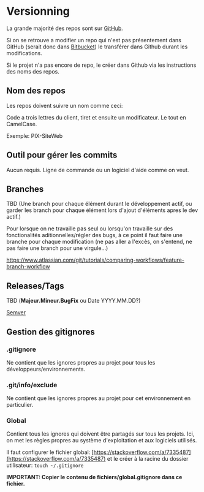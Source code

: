 # Versionning

La grande majorité des repos sont sur [GitHub](https://github.com/Pixel-Circus).

Si on se retrouve a modifier un repo qui n'est pas présentement dans GitHub (serait donc dans [Bitbucket](https://bitbucket.org/)) le transférer dans Github durant les modifications.

Si le projet n'a pas encore de repo, le créer dans Github via les instructions des noms des repos.

## Nom des repos

Les repos doivent suivre un nom comme ceci:

Code a trois lettres du client, tiret et ensuite un modificateur. Le tout en CamelCase.

Exemple: PIX-SiteWeb

## Outil pour gérer les commits

Aucun requis. Ligne de commande ou un logiciel d'aide comme on veut.

## Branches

TBD (Une branch pour chaque élément durant le développement actif, ou garder les branch pour chaque élément lors d'ajout d'éléments apres le dev actif.)

Pour lorsque on ne travaille pas seul ou lorsqu'on travaille sur des fonctionalités aditionnelles/régler des bugs, à ce point il faut faire une branche pour chaque modification (ne pas aller a l'excès, on s'entend, ne pas faire une branch pour une virgule...)

https://www.atlassian.com/git/tutorials/comparing-workflows/feature-branch-workflow

## Releases/Tags

TBD (**Majeur.Mineur.BugFix** ou Date YYYY.MM.DD?)

[Semver](https://semver.org/)

## Gestion des gitignores

### .gitignore

Ne contient que les ignores propres au projet pour tous les développeurs/environnements.

### .git/info/exclude

Ne contient que les ignores propres au projet pour cet environnement en particulier.

### Global

Contient tous les ignores qui doivent être partagés sur tous les projets. Ici, on met les règles propres au système d'exploitation et aux logiciels utilisés.

Il faut configurer le fichier global: [https://stackoverflow.com/a/7335487](https://stackoverflow.com/a/7335487) et le créer à la racine du dossier utilisateur: `touch ~/.gitignore` 

**IMPORTANT: Copier le contenu de fichiers/global.gitignore dans ce fichier.**

